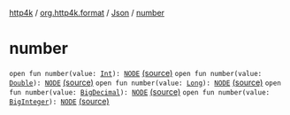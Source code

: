 [http4k](../../index.md) / [org.http4k.format](../index.md) / [Json](index.md) / [number](./number.md)

# number

`open fun number(value: `[`Int`](https://kotlinlang.org/api/latest/jvm/stdlib/kotlin/-int/index.html)`): `[`NODE`](index.md#NODE) [(source)](https://github.com/http4k/http4k/blob/master/http4k-core/src/main/kotlin/org/http4k/format/Json.kt#L52)
`open fun number(value: `[`Double`](https://kotlinlang.org/api/latest/jvm/stdlib/kotlin/-double/index.html)`): `[`NODE`](index.md#NODE) [(source)](https://github.com/http4k/http4k/blob/master/http4k-core/src/main/kotlin/org/http4k/format/Json.kt#L53)
`open fun number(value: `[`Long`](https://kotlinlang.org/api/latest/jvm/stdlib/kotlin/-long/index.html)`): `[`NODE`](index.md#NODE) [(source)](https://github.com/http4k/http4k/blob/master/http4k-core/src/main/kotlin/org/http4k/format/Json.kt#L54)
`open fun number(value: `[`BigDecimal`](https://docs.oracle.com/javase/6/docs/api/java/math/BigDecimal.html)`): `[`NODE`](index.md#NODE) [(source)](https://github.com/http4k/http4k/blob/master/http4k-core/src/main/kotlin/org/http4k/format/Json.kt#L55)
`open fun number(value: `[`BigInteger`](https://docs.oracle.com/javase/6/docs/api/java/math/BigInteger.html)`): `[`NODE`](index.md#NODE) [(source)](https://github.com/http4k/http4k/blob/master/http4k-core/src/main/kotlin/org/http4k/format/Json.kt#L56)